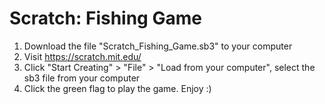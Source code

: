 # Scratch: Fishing Game

1. Download the file "Scratch_Fishing_Game.sb3" to your computer
2. Visit https://scratch.mit.edu/
3. Click "Start Creating" > "File" > "Load from your computer", select the sb3 file from your computer
4. Click the green flag to play the game. Enjoy :)

